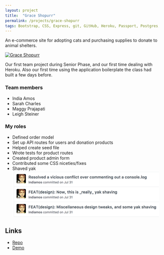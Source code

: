 ```yaml
---
layout: project
title:  "Grace Shopurr"
permalink: /projects/grace-shopurr
tags: Bootstrap, CSS, Express, git, GitHub, Heroku, Passport, Postgres, React, Redux, Sequelize, Waffle.io, Webpack
---
```


An e-commerce site for adopting cats and purchasing supplies to donate to animal shelters.

<a data-flickr-embed="true"  href="https://www.flickr.com/photos/indiamos/albums/72157664140003458" title="Grace Shopurr"><img src="https://farm5.staticflickr.com/4593/38507332415_210642f54b_z.jpg" width="640" height="416" alt="Grace Shopurr"></a><script async src="//embedr.flickr.com/assets/client-code.js" charset="utf-8"></script>

Our first team project during Senior Phase, and our first time dealing with Heroku. Also our first time using the application boilerplate the class had built a few days before.

### Team members

-   India Amos
-   Sarah Charles
-   Maggy Prajapati
-   Leigh Steiner

### My roles

-   Defined order model
-   Set up API routes for users and donation products
-   Helped create seed file
-   Wrote tests for product routes
-   Created product admin form
-   Contributed some CSS niceties/fixes
-   Shaved yak ![screenshot of three commit messages re yak shaving](/assets/yak-shaving.png)

## Links

-   [Repo](https://github.com/graceshopurr/grace-shopurr)
-   [Demo](https://grace-shopurr.herokuapp.com/)
